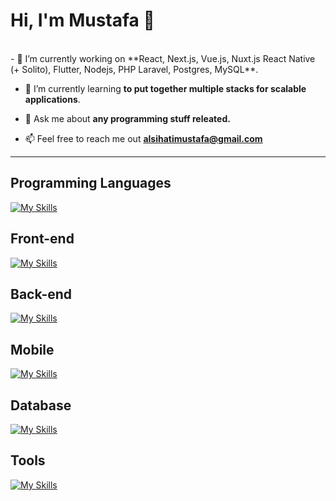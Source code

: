 <!--Header-->
# Hi, I'm Mustafa 👋
<!--Header-->
<br />
<!--Intro start-->
- 🔭 I’m currently working on **React, Next.js, Vue.js, Nuxt.js React Native (+ Solito), Flutter, Nodejs, PHP Laravel, Postgres, MySQL**.

- 🌱 I’m currently learning **to put together multiple stacks for scalable applications**.

- 💬 Ask me about **any programming stuff releated.**

- 📫 Feel free to reach me out **alsihatimustafa@gmail.com**
<!--Intro end-->

---

## Programming Languages
[![My Skills](https://skillicons.dev/icons?i=typescript,javascript,php,java,python,cs,cpp,dart,html,css,sass)](https://skillicons.dev)

## Front-end
[![My Skills](https://skillicons.dev/icons?i=react,next,vue,nuxt,astro,bootstrap,tailwind,electron,angular,materialui,wordpress)](https://skillicons.dev)

## Back-end
[![My Skills](https://skillicons.dev/icons?i=nodejs,express,nest,laravel,net,firebase,aws,gcp,docker)](https://skillicons.dev)

## Mobile
[![My Skills](https://skillicons.dev/icons?i=react,flutter,androidstudio,swift)](https://skillicons.dev)

## Database
[![My Skills](https://skillicons.dev/icons?i=postgres,mysql,sqlite,firebase,mongodb,redis)](https://skillicons.dev)

## Tools
[![My Skills](https://skillicons.dev/icons?i=git,github,vscode,postman,figma,xd,photoshop,illustrator,discord,heroku,vercel,netlify,planetscale)](https://skillicons.dev)
